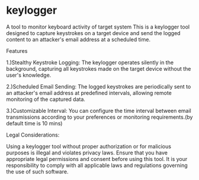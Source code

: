 # keylogger
A tool to monitor keyboard activity of target system
This is a keylogger tool designed to capture keystrokes on a target device and send the logged content to an attacker's email address at a scheduled time. 

Features

1.)Stealthy Keystroke Logging: The keylogger operates silently in the background, capturing all keystrokes made on the target device without the user's knowledge.

2.)Scheduled Email Sending: The logged keystrokes are periodically sent to an attacker's email address at predefined intervals, allowing remote monitoring of the captured data.

3.)Customizable Interval: You can configure the time interval between email transmissions according to your preferences or monitoring requirements.(by default time is 10 mins)

Legal Considerations:

Using a keylogger tool without proper authorization or for malicious purposes is illegal and violates privacy laws. Ensure that you have appropriate legal permissions and consent before using this tool. It is your responsibility to comply with all applicable laws and regulations governing the use of such software.

